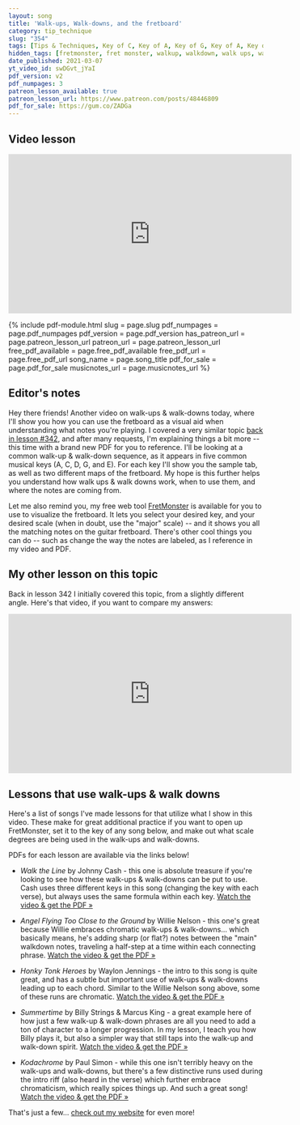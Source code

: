 ```yaml
---
layout: song
title: 'Walk-ups, Walk-downs, and the fretboard'
category: tip_technique
slug: "354"
tags: [Tips & Techniques, Key of C, Key of A, Key of G, Key of A, Key of E, Learning Chords, Walking Bass Lines]
hidden_tags: [fretmonster, fret monster, walkup, walkdown, walk ups, walk downs, walking, walk]
date_published: 2021-03-07
yt_video_id: swDGvt_jYaI
pdf_version: v2
pdf_numpages: 3
patreon_lesson_available: true
patreon_lesson_url: https://www.patreon.com/posts/48446809
pdf_for_sale: https://gum.co/ZADGa
---
```


## Video lesson

<iframe width="560" height="315" src="https://www.youtube.com/embed/swDGvt_jYaI" frameborder="0" allow="accelerometer; autoplay; encrypted-media; gyroscope; picture-in-picture" allowfullscreen></iframe>

{% include pdf-module.html slug = page.slug pdf_numpages = page.pdf_numpages pdf_version = page.pdf_version has_patreon_url = page.patreon_lesson_url patreon_url = page.patreon_lesson_url free_pdf_available = page.free_pdf_available free_pdf_url = page.free_pdf_url song_name = page.song_title pdf_for_sale = page.pdf_for_sale musicnotes_url = page.musicnotes_url %}

## Editor's notes

Hey there friends! Another video on walk-ups & walk-downs today, where I'll show you how you can use the fretboard as a visual aid when understanding what notes you're playing. I covered a very similar topic [back in lesson \#342](http://playsongnotes.com/lessons/342/), and after many requests, I'm explaining things a bit more -- this time with a brand new PDF for you to reference. I'll be looking at a common walk-up & walk-down sequence, as it appears in five common musical keys (A, C, D, G, and E). For each key I'll show you the sample tab, as well as two different maps of the fretboard. My hope is this further helps you understand how walk ups & walk downs work, when to use them, and where the notes are coming from.

Let me also remind you, my free web tool [FretMonster](https://playsongnotes.com/fretmonster) is available for you to use to visualize the fretboard. It lets you select your desired key, and your desired scale (when in doubt, use the "major" scale) -- and it shows you all the matching notes on the guitar fretboard. There's other cool things you can do -- such as change the way the notes are labeled, as I reference in my video and PDF.

## My other lesson on this topic

Back in lesson 342 I initially covered this topic, from a slightly different angle. Here's that video, if you want to compare my answers:

<iframe width="560" height="315" src="https://www.youtube.com/embed/rmUCcfIvZSA" frameborder="0" allow="accelerometer; autoplay; encrypted-media; gyroscope; picture-in-picture" allowfullscreen></iframe>

## Lessons that use walk-ups & walk downs

Here's a list of songs I've made lessons for that utilize what I show in this video. These make for great additional practice if you want to open up FretMonster, set it to the key of any song below, and make out what scale degrees are being used in the walk-ups and walk-downs.

PDFs for each lesson are available via the links below!

- *Walk the Line* by Johnny Cash - this one is absolute treasure if you're looking to see how these walk-ups & walk-downs can be put to use. Cash uses three different keys in this song (changing the key with each verse), but always uses the same formula within each key. [Watch the video & get the PDF »](https://playsongnotes.com/lessons/6/)

- *Angel Flying Too Close to the Ground* by Willie Nelson - this one's great because Willie embraces chromatic walk-ups & walk-downs... which basically means, he's adding sharp (or flat?) notes between the "main" walkdown notes, traveling a half-step at a time within each connecting phrase. [Watch the video & get the PDF »](https://playsongnotes.com/lessons/135/)

- *Honky Tonk Heroes* by Waylon Jennings - the intro to this song is quite great, and has a subtle but important use of walk-ups & walk-downs leading up to each chord. Similar to the Willie Nelson song above, some of these runs are chromatic. [Watch the video & get the PDF »](https://playsongnotes.com/lessons/94/)

- *Summertime* by Billy Strings & Marcus King - a great example here of how just a few walk-up & walk-down phrases are all you need to add a ton of character to a longer progression. In my lesson, I teach you how Billy plays it, but also a simpler way that still taps into the walk-up and walk-down spirit. [Watch the video & get the PDF »](https://playsongnotes.com/lessons/279/)

- *Kodachrome* by Paul Simon - while this one isn't terribly heavy on the walk-ups and walk-downs, but there's a few distinctive runs used during the intro riff (also heard in the verse) which further embrace chromaticism, which really spices things up. And such a great song! [Watch the video & get the PDF »](https://playsongnotes.com/lessons/20/)

That's just a few... [check out my website](https://playsongnotes.com/search/?query=Walking%20Bass%20Lines) for even more!
